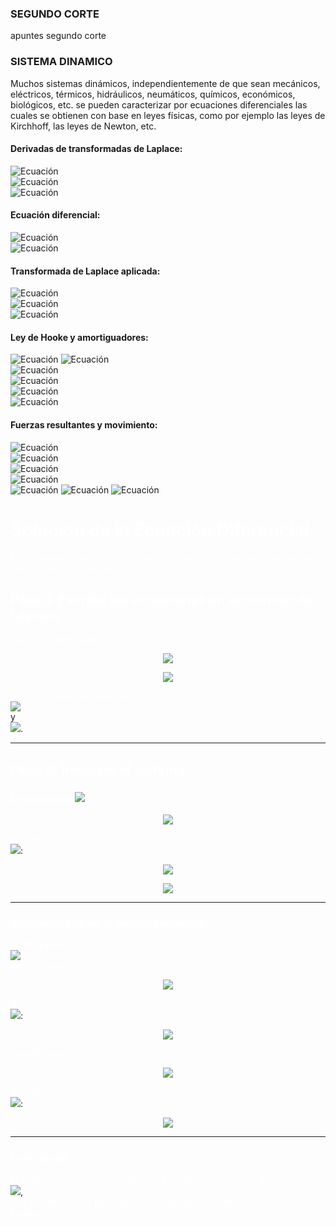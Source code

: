 
### SEGUNDO CORTE
apuntes segundo corte

### SISTEMA DINAMICO
Muchos sistemas dinámicos, independientemente de que sean mecánicos, eléctricos, térmicos, hidráulicos, neumáticos, químicos, económicos, biológicos, etc. se pueden caracterizar por ecuaciones diferenciales las cuales se obtienen con base en leyes físicas, como por ejemplo las leyes de Kirchhoff, las leyes de Newton, etc.

#### Derivadas de transformadas de Laplace:
![Ecuación](https://latex.codecogs.com/svg.latex?\color{white}f'(t)%20=%20sf(s)%20-%20f(0))  
![Ecuación](https://latex.codecogs.com/svg.latex?\color{white}f''(t)%20=%20s^2f(s)%20-%20f(0)%20-%20f'(0))  
![Ecuación](https://latex.codecogs.com/svg.latex?\color{white}f'''(t)%20=%20s^3f(s)%20-%20s^2f(0)%20-%20sf'(0)%20-%20f''(0))

#### Ecuación diferencial:
![Ecuación](https://latex.codecogs.com/svg.latex?\color{white}x''%20+%202x'%20+%205x%20=%203)  
![Ecuación](https://latex.codecogs.com/svg.latex?\color{white}x(0)%20=%200;%20x'(0)%20=%200)  

#### Transformada de Laplace aplicada:
![Ecuación](https://latex.codecogs.com/svg.latex?\color{white}(s^2x(s))%20+%202(5x(s))%20+%205x(s)%20=%203)  
![Ecuación](https://latex.codecogs.com/svg.latex?\color{white}xs(s^2%20+%202s%20+%205)%20=%203)  
![Ecuación](https://latex.codecogs.com/svg.latex?\color{white}xs%20=%20\frac{3}{s(s^2%20+%202s%20+%205)})

#### Ley de Hooke y amortiguadores:
![Ecuación](https://latex.codecogs.com/svg.latex?\color{white}f%20=%20kx%20=%20k(x_1%20-%20x_2))  
![Ecuación](https://latex.codecogs.com/svg.latex?\color{white}ff%20=%20k_1%20\cdot%20y')  
![Ecuación](https://latex.codecogs.com/svg.latex?\color{white}f%20=%20bx'%20=%20b(x_1'%20-%20x_2'))  
![Ecuación](https://latex.codecogs.com/svg.latex?\color{white}f_r%20=%20k_2%20\cdot%20x)  
![Ecuación](https://latex.codecogs.com/svg.latex?\color{white}ff%20=%20k_2%20\cdot%20v_m)  
![Ecuación](https://latex.codecogs.com/svg.latex?\color{white}f%20=%20m%20\cdot%20a)

#### Fuerzas resultantes y movimiento:
![Ecuación](https://latex.codecogs.com/svg.latex?\color{white}u%20-%20f_r%20-%20ff%20=%20m%20\cdot%20a)  
![Ecuación](https://latex.codecogs.com/svg.latex?\color{white}f_r%20=%20k_2%20\cdot%20y(t))  
![Ecuación](https://latex.codecogs.com/svg.latex?\color{white}ff%20=%20k_1%20\cdot%20y'(t))  
![Ecuación](https://latex.codecogs.com/svg.latex?\color{white}a%20=%20y''(t))  
![Ecuación](https://latex.codecogs.com/svg.latex?\color{white}u(t)%20-%20(k_2%20\cdot%20y(t))%20-%20(k_1%20\cdot%20y'(t))%20+%20fg%20=%20m%20\cdot%20a)  
![Ecuación](https://latex.codecogs.com/svg.latex?\color{white}u(t)%20+%20(m%20\cdot%20g)%20-%20(k_2%20\cdot%20y(t))%20-%20(k_1%20\cdot%20y'(t))%20=%20m%20\cdot%20a)  
![Ecuación](https://latex.codecogs.com/svg.latex?\color{white}u(t)%20+%20(m%20\cdot%20g)%20-%20(k_2%20\cdot%20y(t))%20-%20(k_1%20\cdot%20y'(t))%20=%20m%20\cdot%20y''(t))


# <span style="color: white;">Solución de la Ecuación Diferencial</span>

<span style="color: white;">Este documento explica paso a paso la solución del sistema de ecuaciones diferenciales en el dominio de Laplace.</span>

## <span style="color: white;">Paso 1: Escribir las ecuaciones en el dominio de Laplace</span>

<span style="color: white;">Las ecuaciones dadas son:</span>

<p align="center">
<img src="https://latex.codecogs.com/png.latex?\color{white}0.1X_1(s)-0.3X_2(s)%2B98-0.1sX(s)=10s^2X(s)">
</p>

<p align="center">
<img src="https://latex.codecogs.com/png.latex?\color{white}549-0.3X_1(s)%2B0.3X_2(s)=5s^2X(s)">
</p>

<span style="color: white;">Nuestro objetivo es despejar</span>  
<img src="https://latex.codecogs.com/png.latex?\color{white}X_1(s)">  
y  
<img src="https://latex.codecogs.com/png.latex?\color{white}X_2(s)">.

---

## <span style="color: white;">Paso 2: Resolver el sistema</span>

### <span style="color: white;">Despejamos</span> <img src="https://latex.codecogs.com/png.latex?\color{white}X_1(s)">  

<p align="center">
<img src="https://latex.codecogs.com/png.latex?\color{white}0.1X_1(s)-0.3X_2(s)=10s^2X(s)%2B0.1sX(s)-98">
</p>

<span style="color: white;">Despejamos</span>  
<img src="https://latex.codecogs.com/png.latex?\color{white}X_1(s)">:

<p align="center">
<img src="https://latex.codecogs.com/png.latex?\color{white}X_1(s)=\frac{10s^2X(s)%2B0.1sX(s)-98%2B0.3X_2(s)}{0.1}">
</p>

<p align="center">
<img src="https://latex.codecogs.com/png.latex?\color{white}X_1(s)=100s^2X(s)%2BsX(s)-980%2B3X_2(s)">
</p>

---

### <span style="color: white;">Sustituyéndolo en la segunda ecuación</span>

<span style="color: white;">Sustituyamos</span>  
<img src="https://latex.codecogs.com/png.latex?\color{white}X_1(s)">  
<span style="color: white;">en la segunda ecuación:</span>

<p align="center">
<img src="https://latex.codecogs.com/png.latex?\color{white}549-0.3(100s^2X(s)%2BsX(s)-980%2B3X_2(s))%2B0.3X_2(s)=5s^2X(s)">
</p>

<span style="color: white;">Distribuyendo</span>  
<img src="https://latex.codecogs.com/png.latex?\color{white}-0.3">:

<p align="center">
<img src="https://latex.codecogs.com/png.latex?\color{white}549-30s^2X(s)-0.3sX(s)%2B294-0.9X_2(s)%2B0.3X_2(s)=5s^2X(s)">
</p>

<span style="color: white;">Simplificamos:</span>

<p align="center">
<img src="https://latex.codecogs.com/png.latex?\color{white}843-30s^2X(s)-0.3sX(s)-0.6X_2(s)=5s^2X(s)">
</p>

<span style="color: white;">Despejamos</span>  
<img src="https://latex.codecogs.com/png.latex?\color{white}X_2(s)">:

<p align="center">
<img src="https://latex.codecogs.com/png.latex?\color{white}-0.6X_2(s)=-5s^2X(s)%2B30s^2X(s)%2B0.3sX(s)-843">
</p>

---

### <span style="color: white;">Conclusión</span>
<span style="color: white;">El sistema se ha transformado en una ecuación en términos de</span>  
<img src="https://latex.codecogs.com/png.latex?\color{white}X(s)">,  
<span style="color: white;">y se puede resolver para obtener la respuesta final en el dominio de Laplace.</span>
